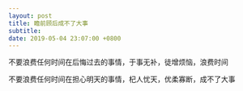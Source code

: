 ```yaml
---
layout: post
title: 瞻前顾后成不了大事
subtitle: 
date: 2019-05-04 23:07:00 +0800
---
```

不要浪费任何时间在后悔过去的事情，于事无补，徒增烦恼，浪费时间

不要浪费任何时间在担心明天的事情，杞人忧天，优柔寡断，成不了大事